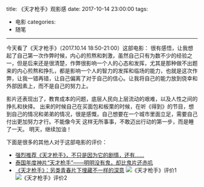 title: 《天才枪手》观影感
date: 2017-10-14 23:00:00
tags:
- 电影
categories:
- 随笔

---

今天看了《天才枪手》（2017.10.14 18:50-21:00）这部电影：
很有感悟，让我想起了自己第一次作弊时候，内心的煎熬和刺激，虽然自己只有为数不少的经验之一，但是后来还是很清楚，作弊很影响一个人的心态和发挥，尤其是那种做不出题来的内心煎熬和挣扎，都是影响一个人的智力的发挥和临场的能力，也就是这次作弊，让我一错再错，让自己偏离了对于自己的信心。让我将自己的能力放到侥幸和外部因素上，而不是自己的努力上。

影片还表现出了，教育成本的问题，底层人民向上层流动的艰难，以及人性之间的挣扎和抉择。
出来的时候自己在买面包和板栗的时候，在听《得到》的节目，想到自己的情况和弟弟的情况，很是感慨，自己想要在一个城市里面立足，需要自己付出更加努力才行。不能像今天 这样无所事事，不敢迈出行动的第一步，而是睡了一天。
明天，继续加油！

下面是很多的其他人对于这部电影的评价：
- [强烈推荐《天才枪手》，不只是因为它的剧情，还有……](http://weibo.com/ttarticle/p/show?id=2309404162850305268973)
- [泰国年度神片“天才枪手”——明明没有鬼，却比鬼片还赤叽](http://weibo.com/ttarticle/p/show?id=2309614162532548980679)
- [《天才枪手》：另类青春片下埋藏不一样的深意](http://weibo.com/ttarticle/p/show?id=2309614162442656620998)
![《天才枪手》评价1](http://blog.iotop.work/image/jpg/20170927/tian-cai-qiang-shou-1.png)
![《天才枪手》评价2](http://blog.iotop.work/image/jpg/20170927/tian-cai-qiang-shou-2.png)